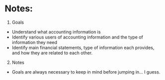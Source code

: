 # Notes:
1. Goals
- Understand what accounting information is
- Identify various users of accounting information and the type of information they need
- Identify main financial statements, type of information each provides, and how they are related to each other. 

2. Notes
- Goals are always necessary to keep in mind before jumping in... I guess. 
